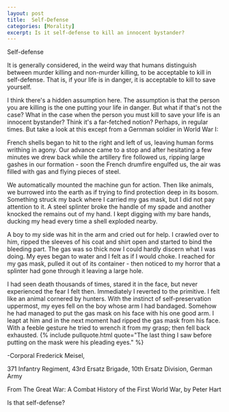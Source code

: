 ```yaml
---
layout: post
title:  Self-Defense
categories: [Morality]
excerpt: Is it self-defense to kill an innocent bystander?
---
```

Self-defense


It is generally considered, in the weird way that humans distinguish between murder killing and non-murder killing, to be acceptable to kill in self-defense. That is, if your life is in danger, it is acceptable to kill to save yourself.

I think there's a hidden assumption here. The assumption is that the person you are killing is the one putting your life in danger. But what if that's not the case? What in the case when the person you must kill to save your life is an innocent bystander? Think it's a far-fetched notion? Perhaps, in regular times. But take a look at this except from a Gernman soldier in World War I:


French shells began to hit to the right and left of us, leaving human forms writhing in agony. Our advance came to a stop and after hesitating a few minutes we drew back while the artillery fire followed us, ripping large gashes in our formation - soon the French drumfire engulfed us, the air was filled with gas and flying pieces of steel.

We automatically mounted the machine gun for action. Then like animals, we burrowed into the earth as if trying to find protection deep in its bosom. Something struck my back where I carried my gas mask, but I did not pay attention to it. A steel splinter broke the handle of my spade and another knocked the remains out of my hand. I kept digging with my bare hands, ducking my head every time a shell exploded nearby.

A boy to my side was hit in the arm and cried out for help. I crawled over to him, ripped the sleeves of his coat and shirt open and started to bind the bleeding part. The gas was so thick now I could hardly discern what I was doing. My eyes began to water and I felt as if I would choke. I reached for my gas mask, pulled it out of its container - then noticed to my horror that a splinter had gone through it leaving a large hole.

I had seen death thousands of times, stared it in the face, but never experienced the fear I felt then. Immediately I reverted to the primitive. I felt like an animal cornered by hunters. With the instinct of self-preservation uppermost, my eyes fell on the boy whose arm I had bandaged. Somehow he had managed to put the gas mask on his face with his one good arm. I leapt at him and in the next moment had ripped the gas mask from his face. With a feeble gesture he tried to wrench it from my grasp; then fell back exhausted. {% include pullquote.html quote="The last thing I saw before putting on the mask were his pleading eyes." %}

-Corporal Frederick Meisel,

371 Infantry Regiment, 43rd Ersatz Brigade, 10th Ersatz Division, German Army

From The Great War: A Combat History of the First World War, by Peter Hart

Is that self-defense?

